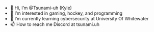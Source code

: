 - 👋 Hi, I’m @Tsunami-uh (Kyle)
- 👀 I’m interested in gaming, hockey, and programming
- 🌱 I’m currently learning cybersecurity at University Of Whitewater
- 📫 How to reach me Discord at tsunami.uh


